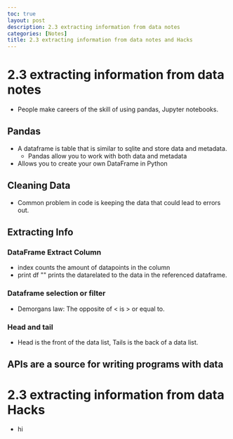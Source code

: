 ```yaml
---
toc: true
layout: post
description: 2.3 extracting information from data notes
categories: [Notes]
title: 2.3 extracting information from data notes and Hacks
---
```


# 2.3 extracting information from data notes
- People make careers of the skill of using pandas, Jupyter notebooks. 

## Pandas
- A dataframe is table that is similar to sqlite and store data and metadata.
    - Pandas allow you to work with both data and metadata
- Allows you to create your own DataFrame in Python

## Cleaning Data
- Common problem in code is keeping the data that could lead to errors out. 

## Extracting Info

### DataFrame Extract Column
- index counts the amount of datapoints in the column
- print df "" prints the datarelated to the data in the referenced dataframe.

### Dataframe selection or filter
- Demorgans law: The opposite of < is > or equal to.

### Head and tail
-  Head is the front of the data list, Tails is the back of a data list.

## APIs are a source for writing programs with data


# 2.3 extracting information from data Hacks
- hi